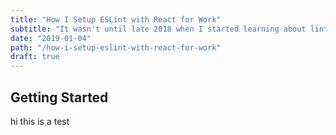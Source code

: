 ```yaml
---
title: "How I Setup ESLint with React for Work"
subtitle: "It wasn't until late 2018 when I started learning about linting. Here's what i learned about ESLint, and how I set it up for my team"
date: "2019-01-04"
path: "/how-i-setup-eslint-with-react-for-work"
draft: true
---
```


## Getting Started

hi this is a test
